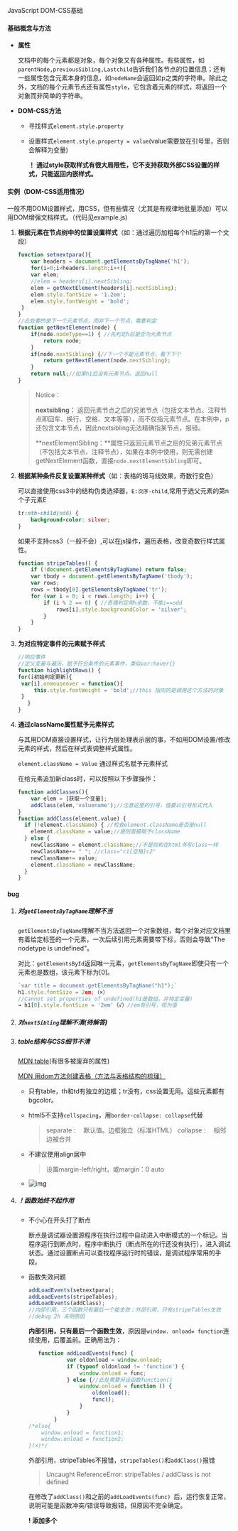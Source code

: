 JavaScript DOM-CSS基础

#### 基础概念与方法

* **属性**

  文档中的每个元素都是对象，每个对象又有各种属性。有些属性，如`parentNode,previousSibling,Lastchild`告诉我们各节点的位置信息；还有一些属性包含元素本身的信息，如`nodeName`会返回如p之类的字符串。除此之外，文档的每个元素节点还有属性`style`，它包含着元素的样式，将返回一个对象而非简单的字符串。

* **DOM-CSS方法**

  * 寻找样式`element.style.property`

  * 设置样式`element.style.property = value`(value需要放在引号里，否则会解释为变量)

    **！ 通过style获取样式有很大局限性，它不支持获取外部CSS设置的样式，只能返回内嵌样式。**


#### 实例（DOM-CSS适用情况）

一般不用DOM设置样式，用CSS，但有些情况（尤其是有规律地批量添加）可以用DOM增强文档样式。（代码见example.js)

1. **根据元素在节点树中的位置设置样式**（如：通过遍历加粗每个h1后的第一个文段）

   ``````js
   function setnextpara(){
       var headers = document.getElementsByTagName('h1');
       for(i=0;i<headers.length;i++){
       var elem;
       //elem = headers[i].nextSibling;
       elem = getNextElement(headers[i].nextSibling);
       elem.style.fontSize = '1.2em';
       elem.style.fontWeight = 'bold';
   	}
   }
   //此处要的是下一个元素节点，而非下一个节点，需要判定
   function getNextElement(node) {
       if(node.nodeType==1) { //先判定h后是否为元素节点
           return node;
       }
       if(node.nextSibling) {//下一个不是元素节点，看下下个
           return getNextElement(node.nextSibling);
       }
       return null;//如果h1后没有元素节点，返回null
   }
   ``````

   > Notice：
   >
   >  **nextsibling：** 返回元素节点之后的兄弟节点（包括文本节点、注释节点即回车、换行、空格、文本等等），而不仅指元素节点。在本例中，p还包含文本节点，因此nextsibling无法精确指某节点，报错。
   >
   > **nextElementSibling：**属性只返回元素节点之后的兄弟元素节点（不包括文本节点、注释节点），如果在本例中使用，则无需创建getNextElement函数，直接`node.nextElementSibling`即可。

   

2. **根据某种条件反复设置某种样式**（如：表格的斑马线效果，奇数行变色）

   可以直接使用css3中的结构伪类选择器，`E:次序-child`,常用于选父元素的第n个子元素E

   ``````css
   tr:nth-child(odd) {
       background-color: silver;
   }
   ``````

   如果不支持css3（一般不会）,可以在js操作，遍历表格，改变奇数行样式属性。

   ``````js
   function stripeTables() {
       if (!document.getElementsByTagName) return false;
       var tbody = document.getElementsByTagName('tbody');
       var rows;
       rows = tbody[0].getElementsByTagName('tr');
       for (var i = 0; i < rows.length; i++) {
           if (i % 2 == 0) { //奇偶判定用%余数，不能i==odd
               rows[i].style.backgroundColor = 'silver';
           }
       }
   }
   ``````

3. **为对应特定事件的元素赋予样式**

   ``````js
   //响应事件
   //定义变量与遍历，赋予符合条件的元素事件，类似var:hover{}
   function highlightRows() {
   for(i初始判定更新){
   	var[i].onmouseover = function(){
   		this.style.fontWeight = 'bold';//this 指向的是调用这个方法的对象
   	}
      }
   }
   ``````

4. **通过className属性赋予元素样式**

   与其用DOM直接设置样式，让行为层处理表示层的事，不如用DOM设置/修改元素的样式，然后在样式表调整样式属性。

   `element.className = Value` 通过样式名赋予元素样式

   在给元素追加新class时，可以按照以下步骤操作：

   ``````js
   function addClasses(){
       var elem = [获取一个变量];
       addClass(elem,'valuename');//注意这里的引号，值要以引号形式代入
   }
   function addClass(element,value) {
     if (!element.className) { //检查element.className是否是null
       element.className = value;//是则直接赋予className
     } else {
       newClassName = element.className;//不是则和在html书写class一样
       newClassName+= " "; //class="c1[空格]c2"
       newClassName+= value;
       element.className = newClassName;
     }
   }
   ``````

#### bug

1. ##### 对`getElementsByTagName`理解不当

   `getElementsByTagName`理解不当方法返回一个对象数组，每个对象对应文档里有着给定标签的一个元素，一次后续引用元素需要带下标，否则会导致"The nodetype is undefined"。

   对比：`getElementsById`返回唯一元素，`getElementsByTagName`即使只有一个元素也是数组，该元素下标为[0]。

   ``````js
   `var title = document.getElementsByTagName("h1");`
   h1.style.fontSize = 2em;（×）
   //Cannot set properties of undefined(h1是数组，非特定变量) 
   → h1[0].style.fontSize = '2em'（√）//em有引号，视为值

2. ##### 对`nextSibling`理解不清(待解答) 

3. ##### table结构与CSS细节不清

   [MDN table](https://developer.mozilla.org/zh-CN/docs/Web/HTML/Element/table)(有很多被废弃的属性)

   [MDN 用dom方法创建表格（方法与表格结构的梳理）](https://developer.mozilla.org/zh-CN/docs/Web/API/Document_Object_Model/Traversing_an_HTML_table_with_JavaScript_and_DOM_Interfaces)

   

   * 只有table，th和td有独立的边框；tr没有，css设置无用。這些元素都有bgcolor。

   * html5不支持`cellspacing`，用`border-collapse: collapse`代替

     > separate :　 默认值。边框独立（标准HTML）
     > collapse :　 相邻边被合并

   * 不建议使用align居中

     > 设置margin-left/right，或margin：0 auto

   * ![img](/img/post-domcss.jpg)

4. ##### ！函数始终不起作用

   * 不小心在开头打了断点

     断点是调试器设置源程序在执行过程中自动进入中断模式的一个标记。当程序运行到断点时，程序中断执行（断点所在的行还没有执行），进入调试状态。通过设置断点可以查找程序运行时的错误，是调试程序常用的手段。

   * 函数失效问题

     ``````js
     addLoadEvents(setnextpara); 
     addLoadEvents(stripeTables);
     addLoadEvents(addClass);
     //内部引用，三个函数只有最后一个能生效；外部引用，只有stripeTables生效
     //debug 2h 未明原因
     ``````

     **内部引用，只有最后一个函数生效**，原因是`window. onload= function`连续使用，后覆盖前。正确用法为：

     ``````js
        function addLoadEvents(func) {
                 var oldonload = window.onload;
                 if (typeof oldonload != 'function') {
                     window.onload = func;
                 } else {//此处需要另设函数function()
                     window.onload = function () {
                         oldonload();
                         func();
                     }
                 }
             }
     /*else{
         window.onload = function1;
         window.onload = function2;
     }(×)*/
     ``````

     外部引用，stripeTables不报错，`stripeTables()`和`addClass()`报错

     > Uncaught ReferenceError: stripeTables / addClass is not defined

     在修改了`addClass()`和之前的`addLoadEvents(func) `后，运行恢复正常，说明可能是函数冲突/错误导致报错，但原因不完全确定。

     **! 添加多个<script>时，一个js文件的错误可能导致连锁报错，因此一次性运行所有js文件会导致纠错困难。最好一个一个运行（添加断点或转为注释），这样便于纠察js文件内部的错误，而暂时无需考虑文件间的冲突。**

     

5. ##### **其他细节**

   * `element: nth-child(n)`，表示父元素中子元素为第n且名为element的标签，nth-child可以视为第n个element，而非element的第n个子元素.如`tr:nth-child(2n+1/odd)表示HTML表格中的奇数行。`

   * `typeof operand` 非字符串不必加引号

   * 奇偶判定用%余数，不能`i==odd`

   * js变量声明问题 ` newClassName = element.className;`
   
     > Var i=100 显示申明，i=100 隐式申明。
     >
     > 在函数中使用var关键字进行显式申明的变量是做为局部变量，而没有用var关键字，使用直接赋值方式声明的是全局变量。
     >
     > 当我们使用访问一个没有声明的变量时，JS会报错。而当我们给一个没有声明的变量赋值时，JS不会报错，相反它会认为我们是要隐式申明一个全局变量，这一点一定要注意。
     
     
